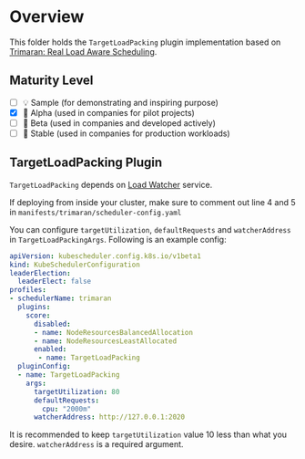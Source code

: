 # Overview

This folder holds the `TargetLoadPacking` plugin implementation based on [Trimaran: Real Load Aware Scheduling](https://github.com/kubernetes-sigs/scheduler-plugins/blob/master/kep/61-Trimaran-real-load-aware-scheduling).

## Maturity Level

<!-- Check one of the values: Sample, Alpha, Beta, GA -->

- [ ] 💡 Sample (for demonstrating and inspiring purpose)
- [x] 👶 Alpha (used in companies for pilot projects)
- [ ] 👦 Beta (used in companies and developed actively)
- [ ] 👨 Stable (used in companies for production workloads)

## TargetLoadPacking Plugin
`TargetLoadPacking` depends on [Load Watcher](https://github.com/paypal/load-watcher) service.

If deploying from inside your cluster, make sure to comment out line 4 and 5 in `manifests/trimaran/scheduler-config.yaml`

You can configure `targetUtilization`, `defaultRequests` and `watcherAddress` in `TargetLoadPackingArgs`. Following is an example config:

```yaml
apiVersion: kubescheduler.config.k8s.io/v1beta1
kind: KubeSchedulerConfiguration
leaderElection:
  leaderElect: false
profiles:
- schedulerName: trimaran
  plugins:
    score:
      disabled:
      - name: NodeResourcesBalancedAllocation
      - name: NodeResourcesLeastAllocated
      enabled:
       - name: TargetLoadPacking
  pluginConfig:
  - name: TargetLoadPacking
    args:
      targetUtilization: 80 
      defaultRequests:
        cpu: "2000m"
      watcherAddress: http://127.0.0.1:2020
```

It is recommended to keep `targetUtilization` value 10 less than what you desire. `watcherAddress` is a required argument.
